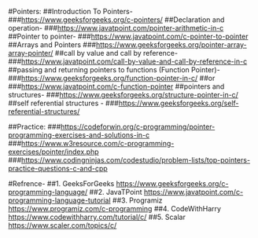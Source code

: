 #Pointers:
##Introduction To Pointers- 
            ###https://www.geeksforgeeks.org/c-pointers/
##Declaration and operation-
           ###https://www.javatpoint.com/pointer-arithmetic-in-c
##Pointer to pointer-
          ###https://www.javatpoint.com/c-pointer-to-pointer
##Arrays and Pointers
          ###https://www.geeksforgeeks.org/pointer-array-array-pointer/
##call by value and call by reference-
		    ###https://www.javatpoint.com/call-by-value-and-call-by-reference-in-c
##passing and returning pointers to functions (Function Pointer)- 
				###https://www.geeksforgeeks.org/function-pointer-in-c/
            ##or
        ###https://www.javatpoint.com/c-function-pointer
##pointers and structures-
        ###https://www.geeksforgeeks.org/structure-pointer-in-c/
##self referential structures -
        ###https://www.geeksforgeeks.org/self-referential-structures/
        
 ##Practice:
 ###https://codeforwin.org/c-programming/pointer-programming-exercises-and-solutions-in-c
 ###https://www.w3resource.com/c-programming-exercises/pointer/index.php
 ###https://www.codingninjas.com/codestudio/problem-lists/top-pointers-practice-questions-c-and-cpp
 

#Refrence-
##1. GeeksForGeeks https://www.geeksforgeeks.org/c-programming-language/
##2. JavaTPoint https://www.javatpoint.com/c-programming-language-tutorial
##3. Programiz https://www.programiz.com/c-programming
##4. CodeWithHarry https://www.codewithharry.com/tutorial/c/
##5. Scalar   https://www.scaler.com/topics/c/
